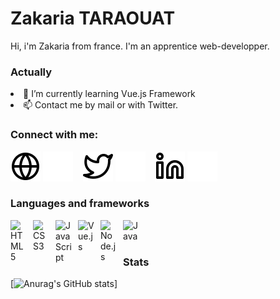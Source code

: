 # Zakaria TARAOUAT

Hi, i'm Zakaria from france.
I'm an apprentice web-developper.

### Actually

<li>🌱 I’m currently learning Vue.js Framework</li>

<li>📫 Contact me by mail or with Twitter.</li>

### Connect with me:

[![img_contact](./img/globe-light.svg)](https://ztara21.github.io/portfolio#gh-light-mode-only)
[![img_contact](./img/globe-dark.svg)](https://ztara21.github.io/portfolio#gh-dark-mode-only)
&nbsp;&nbsp;
[![img_contact](./img/twitter-light.svg)](https://twitter.com/ztara_21#gh-light-mode-only)
[![img_contact](./img/twitter-dark.svg)](https://twitter.com/ztara_21#gh-dark-mode-only)
&nbsp;&nbsp;
[![img_contact](./img/linkedin-light.svg)](https://www.linkedin.com/in/ztara21/#gh-light-mode-only)
[![img_contact](./img/linkedin-dark.svg)](https://www.linkedin.com/in/ztara21/#gh-dark-mode-only)

### Languages and frameworks

<img align="left" alt="HTML5" width="26px" src="https://cdn.jsdelivr.net/gh/devicons/devicon/icons/html5/html5-original.svg" style="padding-right:10px;" />
<img align="left" alt="CSS3" width="26px" src="https://cdn.jsdelivr.net/gh/devicons/devicon/icons/css3/css3-original.svg" style="padding-right:10px;" />
<img align="left" alt="JavaScript" width="26px" src="https://cdn.jsdelivr.net/gh/devicons/devicon/icons/javascript/javascript-original.svg" style="padding-right:10px;" />
<img align="left" alt="Vue.js" width="26px" src="https://cdn.jsdelivr.net/gh/devicons/devicon/icons/vuejs/vuejs-original.svg" style="padding-right:10px;" />
<img align="left" alt="Node.js" width="26px" src="https://cdn.jsdelivr.net/gh/devicons/devicon/icons/nodejs/nodejs-original.svg" style="padding-right:10px;" />
<img align="left" alt="Java" width="26px" src="https://cdn.jsdelivr.net/gh/devicons/devicon/icons/java/java-original.svg" style="padding-right:10px;" />

<br><br>

### Stats

[![Anurag's GitHub stats](https://github-readme-stats.vercel.app/api?username=ztara21)]
